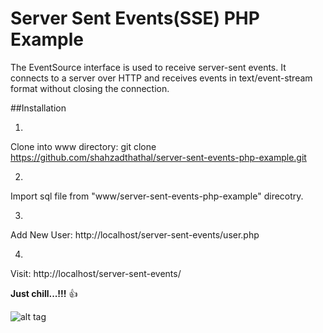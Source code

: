 # Server Sent Events(SSE) PHP Example
The EventSource interface is used to receive server-sent events. It connects to a server over HTTP and receives events in text/event-stream format without closing the connection.


##Installation

1.
  Clone into www directory: git clone https://github.com/shahzadthathal/server-sent-events-php-example.git
  
2.
  Import sql file from "www/server-sent-events-php-example" direcotry.
  
3.
  Add New User: http://localhost/server-sent-events/user.php
  
4.
  Visit: http://localhost/server-sent-events/
  
 
 
 **Just chill...!!!** :+1:
 
 
 ![alt tag](https://raw.githubusercontent.com/shahzadthathal/server-sent-events-php-example/master/server-sent-events-php-example.jpg)
